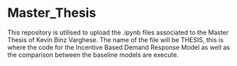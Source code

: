 # Master_Thesis
This repository is utilised to upload the .ipynb files associated to the Master Thesis of Kevin Binz Varghese. The name of the file will be THESIS, this is where the code for the Incentive Based Demand Response Model as well as the comparison between the baseline models are execute.

